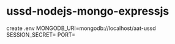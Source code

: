 # ussd-nodejs-mongo-expressjs

create .env
MONGODB_URI=mongodb://localhost/aat-ussd
SESSION_SECRET=
PORT=